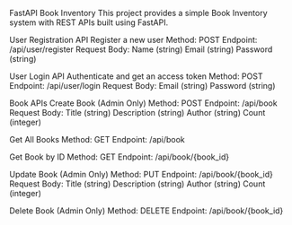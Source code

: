FastAPI Book Inventory
This project provides a simple Book Inventory system with REST APIs built using FastAPI.

User Registration API
Register a new user
Method: POST
Endpoint: /api/user/register
Request Body:
Name (string)
Email (string)
Password (string)

User Login API
Authenticate and get an access token
Method: POST
Endpoint: /api/user/login
Request Body:
Email (string)
Password (string)

Book APIs
Create Book (Admin Only)
Method: POST
Endpoint: /api/book
Request Body:
Title (string)
Description (string)
Author (string)
Count (integer)

Get All Books
Method: GET
Endpoint: /api/book

Get Book by ID
Method: GET
Endpoint: /api/book/{book_id}

Update Book (Admin Only)
Method: PUT
Endpoint: /api/book/{book_id}
Request Body:
Title (string)
Description (string)
Author (string)
Count (integer)

Delete Book (Admin Only)
Method: DELETE
Endpoint: /api/book/{book_id}


